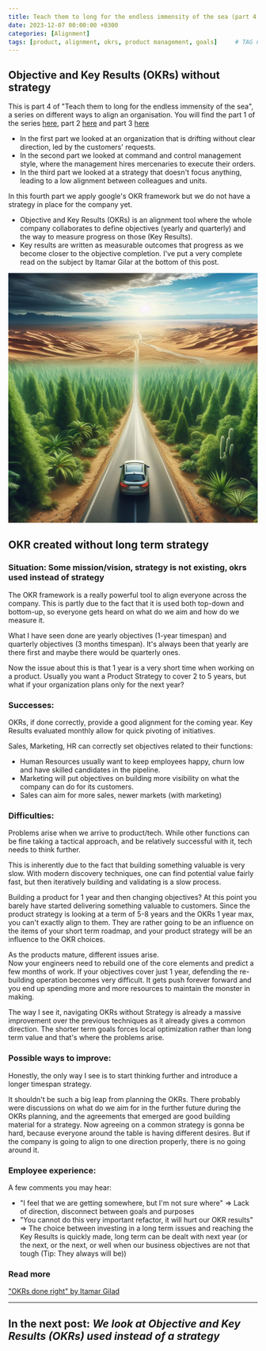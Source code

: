 ```yaml
---
title: Teach them to long for the endless immensity of the sea (part 4 - OKRs instead of strategy)
date: 2023-12-07 00:00:00 +0300
categories: [Alignment]
tags: [product, alignment, okrs, product management, goals] 	# TAG names should always be lowercase
---
```


## Objective and Key Results (OKRs) without strategy

This is part 4 of "Teach them to long for the endless immensity of the sea", a series on different ways to align an organisation.
You will find the part 1 of the series [here](https://www.productmusings.fi/posts/alignment1/), part 2 [here](https://www.productmusings.fi/posts/alignment2/) and part 3 [here](https://www.productmusings.fi/posts/alignment3/)

- In the first part we looked at an organization that is drifting without clear direction, led by the customers' requests.
- In the second part we looked at command and control management style, where the management hires mercenaries to execute their orders.
- In the third part we looked at a strategy that doesn't focus anything, leading to a low alignment between colleagues and units.

In this fourth part we apply google's OKR framework but we do not have a strategy in place for the company yet.
- Objective and Key Results (OKRs) is an alignment tool where the whole company collaborates to define objectives (yearly and quarterly) and the way to measure progress on those (Key Results).
- Key results are written as measurable outcomes that progress as we become closer to the objective completion. 
I've put a very complete read on the subject by Itamar Gilar at the bottom of this post.

![What happens when you don't look at the long term](/assets/img/notseeinglongterm.jpg)

## OKR created without long term strategy

### Situation: Some mission/vision, strategy is not existing, okrs used instead of strategy

The OKR framework is a really powerful tool to align everyone across the company.
This is partly due to the fact that it is used both top-down and bottom-up, so everyone gets heard on what do we aim and how do we measure it.

What I have seen done are yearly objectives (1-year timespan) and quarterly objectives (3 months timespan). It's always been that yearly are there first and maybe there would be quarterly ones.

Now the issue about this is that 1 year is a very short time when working on a product. Usually you want a Product Strategy to cover 2 to 5 years, but what if your organization plans only for the next year?


### Successes:

OKRs, if done correctly, provide a good alignment for the coming year. Key Results evaluated monthly allow for quick pivoting of initiatives.

Sales, Marketing, HR can correctly set objectives related to their functions:
- Human Resources usually want to keep employees happy, churn low and have skilled candidates in the pipeline.
- Marketing will put objectives on building more visibility on what the company can do for its customers.
- Sales can aim for more sales, newer markets (with marketing)

### Difficulties:

Problems arise when we arrive to product/tech. 
While other functions can be fine taking a tactical approach, and be relatively successful with it, tech needs to think further.

This is inherently due to the fact that building something valuable is very slow. With modern discovery techniques, one can find potential value fairly fast, but then iteratively building and validating is a slow process.

Building a product for 1 year and then changing objectives? At this point you barely have started delivering something valuable to customers.
Since the product strategy is looking at a term of 5-8 years and the OKRs 1 year max, you can't exactly align to them. They are rather going to be an influence on the items of your short term roadmap, and your product strategy will be an influence to the OKR choices.

As the products mature, different issues arise.  
Now your engineers need to rebuild one of the core elements and predict a few months of work.
If your objectives cover just 1 year, defending the re-building operation becomes very difficult. It gets push forever forward and you end up spending more and more resources to maintain the monster in making.

The way I see it, navigating OKRs without Strategy is already a massive improvement over the previous techniques as it already gives a common direction. The shorter term goals forces local optimization rather than long term value and that's where the problems arise.


### Possible ways to improve:

Honestly, the only way I see is to start thinking further and introduce a longer timespan strategy.

It shouldn't be such a big leap from planning the OKRs. There probably were discussions on what do we aim for in the further future during the OKRs planning, and the agreements that emerged are good building material for a strategy.
Now agreeing on a common strategy is gonna be hard, because everyone around the table is having different desires. But if the company is going to align to one direction properly, there is no going around it.



### Employee experience: 

A few comments you may hear:
- "I feel that we are getting somewhere, but I'm not sure where" => 	Lack of direction, disconnect between goals and purposes
- "You cannot do this very important refactor, it will hurt our OKR results" => The choice between investing in a long term issues and reaching the Key Results is quickly made, long term can be dealt with next year (or the next, or the next, or well when our business objectives are not that tough (Tip: They always will be))


### Read more
["OKRs done right" by Itamar Gilad](https://itamargilad.com/wp-content/uploads/2022/01/Ebook-OKRs-Done-Right-Itamar-Gilad.pdf)


---
**In the next post:**
*We look at Objective and Key Results (OKRs) used instead of a strategy*
---